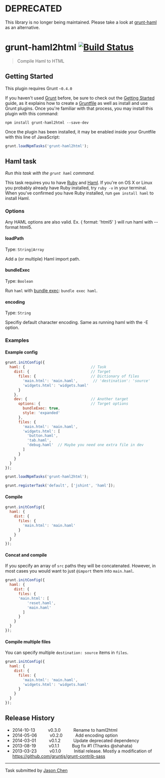 # DEPRECATED

This library is no longer being maintained. Please take a look at [grunt-haml](https://www.npmjs.com/package/grunt-haml) as an alternative.

# grunt-haml2html [![Build Status](https://secure.travis-ci.org/jhchen/grunt-haml2html.png?branch=master)](http://travis-ci.org/jhchen/grunt-haml2html)

> Compile Haml to HTML



## Getting Started
This plugin requires Grunt `~0.4.0`

If you haven't used [Grunt](http://gruntjs.com/) before, be sure to check out the [Getting Started](http://gruntjs.com/getting-started) guide, as it explains how to create a [Gruntfile](http://gruntjs.com/sample-gruntfile) as well as install and use Grunt plugins. Once you're familiar with that process, you may install this plugin with this command:

```shell
npm install grunt-haml2html --save-dev
```

Once the plugin has been installed, it may be enabled inside your Gruntfile with this line of JavaScript:

```js
grunt.loadNpmTasks('grunt-haml2html');
```




## Haml task
_Run this task with the `grunt haml` command._

This task requires you to have [Ruby](http://www.ruby-lang.org/en/downloads/) and [Haml](http://haml.info/). If you're on OS X or Linux you probably already have Ruby installed, try `ruby -v` in your terminal. When you've confirmed you have Ruby installed, run `gem install haml` to install Haml.
### Options

Any HAML options are also valid. Ex. { format: 'html5' } will run haml with --format html5.

#### loadPath
Type: `String|Array`

Add a (or multiple) Haml import path.

#### bundleExec
Type: `Boolean`

Run `haml` with [bundle exec](http://gembundler.com/v1.3/man/bundle-exec.1.html): `bundle exec haml`.

#### encoding
Type: `String`

Specifiy default character encoding. Same as running haml with the -E option.

### Examples

#### Example config

```javascript
grunt.initConfig({
  haml: {                              // Task
    dist: {                            // Target
      files: {                         // Dictionary of files
        'main.html': 'main.haml',       // 'destination': 'source'
        'widgets.html': 'widgets.haml'
      }
    },
    dev: {                             // Another target
      options: {                       // Target options
        bundleExec: true,
        style: 'expanded'
      },
      files: {
        'main.html': 'main.haml',
        'widgets.html': [
          'button.haml',
          'tab.haml',
          'debug.haml'  // Maybe you need one extra file in dev
        ]
      }
    }
  }
});

grunt.loadNpmTasks('grunt-haml2html');

grunt.registerTask('default', ['jshint', 'haml']);
```

#### Compile

```javascript
grunt.initConfig({
  haml: {
    dist: {
      files: {
        'main.html': 'main.haml'
      }
    }
  }
});
```

#### Concat and compile

If you specify an array of `src` paths they will be concatenated. However, in most cases you would want to just `@import` them into `main.haml`.

```javascript
grunt.initConfig({
  haml: {
    dist: {
      files: {
      'main.html': [
          'reset.haml',
          'main.haml'
        ]
      }
    }
  }
});
```

#### Compile multiple files

You can specify multiple `destination: source` items in `files`.

```javascript
grunt.initConfig({
  haml: {
    dist: {
      files: {
        'main.html': 'main.haml',
        'widgets.html': 'widgets.haml'
      }
    }
  }
});
```


## Release History

 * 2014-10-13   v0.3.0   Rename to haml2html
 * 2014-05-06   v0.2.0   Add encoding option
 * 2014-03-01   v0.1.2   Update deprecated dependency
 * 2013-08-19   v0.1.1   Bug fix #1 (Thanks @shahata)
 * 2013-03-23   v0.1.0   Initial release. Mostly a modification of https://github.com/gruntjs/grunt-contrib-sass

---

Task submitted by [Jason Chen](http://github.com/jhchen)
